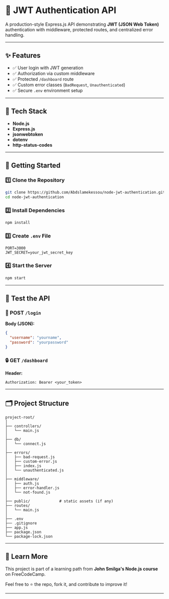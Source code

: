 
# 🔐 JWT Authentication API

A production-style Express.js API demonstrating **JWT (JSON Web Token)** authentication with middleware, protected routes, and centralized error handling.

---

## ✨ Features

- ✅ User login with JWT generation
- ✅ Authorization via custom middleware
- ✅ Protected `/dashboard` route
- ✅ Custom error classes (`BadRequest`, `Unauthenticated`)
- ✅ Secure `.env` environment setup

---

## 🧰 Tech Stack

- **Node.js**
- **Express.js**
- **jsonwebtoken**
- **dotenv**
- **http-status-codes**

---

## 🚀 Getting Started

### 1️⃣ Clone the Repository

```bash
git clone https://github.com/Abdslamekessou/node-jwt-authentication.git
cd node-jwt-authentication
```

### 2️⃣ Install Dependencies

```bash
npm install
```

### 3️⃣ Create `.env` File

```env
PORT=3000
JWT_SECRET=your_jwt_secret_key
```

### 4️⃣ Start the Server

```bash
npm start
```

---

## 🧪 Test the API

### 🔐 POST `/login`

**Body (JSON):**
```json
{
  "username": "yourname",
  "password": "yourpassword"
}
```

### 🔒 GET `/dashboard`

**Header:**
```
Authorization: Bearer <your_token>
```

---

## 🗂️ Project Structure

```
project-root/
│
├── controllers/
│   └── main.js
│
├── db/
│   └── connect.js
│
├── errors/
│   ├── bad-request.js
│   ├── custom-error.js
│   ├── index.js
│   └── unauthenticated.js
│
├── middleware/
│   ├── auth.js
│   ├── error-handler.js
│   └── not-found.js
│
├── public/             # static assets (if any)
├── routes/
│   └── main.js
│
├── .env
├── .gitignore
├── app.js
├── package.json
└── package-lock.json
```

---

## 📘 Learn More

This project is part of a learning path from **John Smilga's Node.js course** on FreeCodeCamp.

Feel free to ⭐️ the repo, fork it, and contribute to improve it!

---




